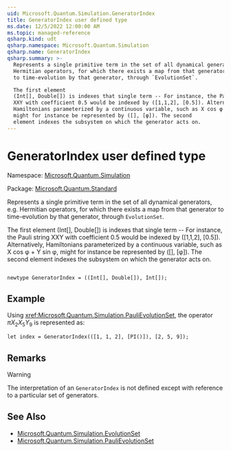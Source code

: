 ```yaml
---
uid: Microsoft.Quantum.Simulation.GeneratorIndex
title: GeneratorIndex user defined type
ms.date: 12/5/2022 12:00:00 AM
ms.topic: managed-reference
qsharp.kind: udt
qsharp.namespace: Microsoft.Quantum.Simulation
qsharp.name: GeneratorIndex
qsharp.summary: >-
  Represents a single primitive term in the set of all dynamical generators, e.g.
  Hermitian operators, for which there exists a map from that generator
  to time-evolution by that generator, through `EvolutionSet`.

  The first element
  (Int[], Double[]) is indexes that single term -- For instance, the Pauli string
  XXY with coefficient 0.5 would be indexed by ([1,1,2], [0.5]). Alternatively,
  Hamiltonians parameterized by a continuous variable, such as X cos φ + Y sin φ,
  might for instance be represented by ([], [φ]). The second
  element indexes the subsystem on which the generator acts on.
---
```


# GeneratorIndex user defined type

Namespace: [Microsoft.Quantum.Simulation](xref:Microsoft.Quantum.Simulation)

Package: [Microsoft.Quantum.Standard](https://nuget.org/packages/Microsoft.Quantum.Standard)


Represents a single primitive term in the set of all dynamical generators, e.g.Hermitian operators, for which there exists a map from that generatorto time-evolution by that generator, through `EvolutionSet`.The first element(Int[], Double[]) is indexes that single term -- For instance, the Pauli stringXXY with coefficient 0.5 would be indexed by ([1,1,2], [0.5]). Alternatively,Hamiltonians parameterized by a continuous variable, such as X cos φ + Y sin φ,might for instance be represented by ([], [φ]). The secondelement indexes the subsystem on which the generator acts on.

```qsharp

newtype GeneratorIndex = ((Int[], Double[]), Int[]);
```



## Example

Using <xref:Microsoft.Quantum.Simulation.PauliEvolutionSet>, the operator$\pi X_2 X_5 Y_9$ is represented as:```qsharplet index = GeneratorIndex(([1, 1, 2], [PI()]), [2, 5, 9]);```

## Remarks

> [!WARNING]> The interpretation of an `GeneratorIndex` is not defined except> with reference to a particular set of generators.

## See Also

- [Microsoft.Quantum.Simulation.EvolutionSet](xref:Microsoft.Quantum.Simulation.EvolutionSet)
- [Microsoft.Quantum.Simulation.PauliEvolutionSet](xref:Microsoft.Quantum.Simulation.PauliEvolutionSet)